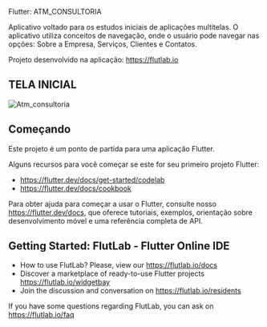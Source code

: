 Flutter: ATM_CONSULTORIA

Aplicativo voltado para os estudos iniciais de aplicações multitelas. O aplicativo utiliza conceitos de navegação, onde o usuário pode navegar nas opções: Sobre a Empresa, Serviços, Clientes e Contatos.

Projeto desenvolvido na aplicação: https://flutlab.io

## TELA INICIAL

![Atm_consultoria](https://user-images.githubusercontent.com/85973612/173836991-2f805f88-a65d-49ab-a8e0-d43d3e22f614.png)

## Começando

Este projeto é um ponto de partida para uma aplicação Flutter.

Alguns recursos para você começar se este for seu primeiro projeto Flutter:

- https://flutter.dev/docs/get-started/codelab
- https://flutter.dev/docs/cookbook

Para obter ajuda para começar a usar o Flutter, consulte nosso
https://flutter.dev/docs, que oferece tutoriais,
exemplos, orientação sobre desenvolvimento móvel e uma referência completa de API.

## Getting Started: FlutLab - Flutter Online IDE

- How to use FlutLab? Please, view our https://flutlab.io/docs
- Discover a marketplace of ready-to-use Flutter projects https://flutlab.io/widgetbay
- Join the discussion and conversation on https://flutlab.io/residents

If you have some questions regarding FlutLab, you can ask on https://flutlab.io/faq
